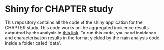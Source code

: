 # Shiny for CHAPTER study

This repository contains all the code of the shiny application for the CHAPTER study. 
This code works on the aggregated incidence results outputted by the analysis in 
[this link](https://github.com/dr-you-group/CHAPTER/tree/devKim).
To run this code, you need incidence and characterisation results in the format
yielded by the main analysis code inside a folder called 'data'.
